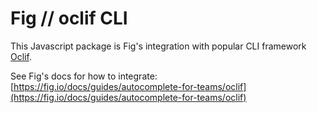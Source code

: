 # Fig // oclif CLI

This Javascript package is Fig's integration with popular CLI framework [Oclif](https://oclif.io/).

See Fig's docs for how to integrate: [https://fig.io/docs/guides/autocomplete-for-teams/oclif](https://fig.io/docs/guides/autocomplete-for-teams/oclif)
